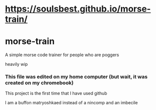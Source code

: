 # https://soulsbest.github.io/morse-train/ 

# morse-train
A simple morse code trainer for people who are poggers

heavily wip


### This file was edited on my home computer (but wait, it was created on my chromebook)
This project is the first time that I have used github

I am a buffon matryoshkaed instead of a nincomp and an imbecile